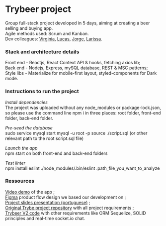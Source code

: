 # Trybeer project

Group full-stack project developed in 5 days, aiming at creating a beer selling and buying app.<br>
Agile methods used: Scrum and Kanban.<br>
Dev colleagues: [Virginia](https://github.com/virginia-duca), [Lucas](https://github.com/lucascv), [Jorge](https://github.com/JorgeLky), [Larissa](https://github.com/larissapalombo).

### Stack and architecture details

Front end - Reactjs, React Context API & hooks, fetching axios lib; <br>
Back end - Nodejs, Express, mySQL database, REST & MSC patterns;<br>
Style libs - Materialize for mobile-first layout, styled-components for Dark mode.

### Instructions to run the project

*Install dependencies*<br>
The project was uploaded without any node_modules or package-lock.json, so please use the command line npm i in three places: root folder, front-end folder, back-end folder.

*Pre-seed the database*<br>
sudo service mysql start
mysql -u root -p
source ./script.sql (or other relevant path to the root script.sql file)

*Launch the app*<br>
npm start on both front-end and back-end folders

*Test linter*<br>
npm install eslint
./node_modules/.bin/eslint .path_file_you_want_to_analyze

### Ressources
[Video demo](https://www.linkedin.com/posts/juliette-beaudet_react-nodejs-mysql-activity-6770742874754584576-XNz9) of the app ; <br>
[Figma](https://www.figma.com/file/tzP4txu6Uy0qCxVZWdWMBO/TryBeer?node-id=0%3A1 ) product flow design we based our development on ; <br> 
[Project slides presentation (portuguese)](https://www.canva.com/design/DAEV9tS_qEc/ifjXL0GCUxOepagxH7gmRw/view?utm_content=DAEV9tS_qEc&utm_campaign=designshare&utm_medium=link&utm_source=sharebutton) ; <br>
[Original Trybe project repository](https://github.com/tryber/sd-05-trybeer) with all project requirements ; <br>
[Trybeer V2 code](https://github.com/tryber/sd-05-project-trybeer-v2/pull/) with other requirements like ORM Sequelize, SOLID principles and real-time socket.io chat.


